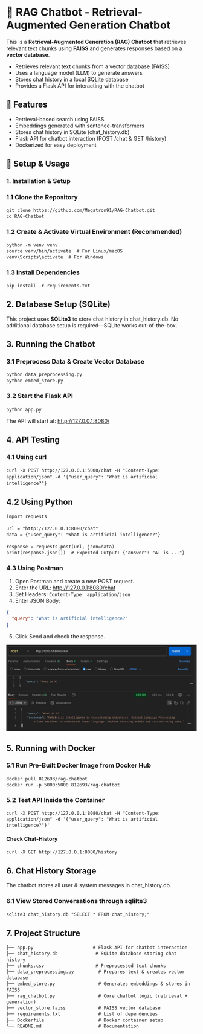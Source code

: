 # 🧠 RAG Chatbot - Retrieval-Augmented Generation Chatbot

This is a **Retrieval-Augmented Generation (RAG) Chatbot** that retrieves relevant text chunks using **FAISS** and generates responses based on a **vector database**.


- Retrieves relevant text chunks from a vector database (FAISS)
- Uses a language model (LLM) to generate answers
- Stores chat history in a local SQLite database
- Provides a Flask API for interacting with the chatbot

## 🌟 Features
- Retrieval-based search using FAISS
- Embeddings generated with sentence-transformers
- Stores chat history in SQLite (chat_history.db)
- Flask API for chatbot interaction (POST /chat & GET /history)
- Dockerized for easy deployment


## 🚀 Setup & Usage
### 1. Installation & Setup

### 1.1 Clone the Repository
```
git clone https://github.com/Megatron91/RAG-Chatbot.git
cd RAG-Chatbot
```
### 1.2 Create & Activate Virtual Environment (Recommended)
```
python -m venv venv
source venv/bin/activate  # For Linux/macOS
venv\Scripts\activate  # For Windows
```

### 1.3 Install Dependencies
` pip install -r requirements.txt `

## 2. Database Setup (SQLite)

This project uses **SQLite3** to store chat history in chat_history.db.
No additional database setup is required—SQLite works out-of-the-box.

## 3. Running the Chatbot

### 3.1 Preprocess Data & Create Vector Database
```
python data_preprocessing.py
python embed_store.py
```
### 3.2 Start the Flask API

`python app.py`

 The API will start at: http://127.0.0.1:8080/

 ## 4. API Testing

 ### 4.1 Using curl

 `curl -X POST http://127.0.0.1:5000/chat -H "Content-Type: application/json" -d '{"user_query": "What is artificial intelligence?"} `

 ## 4.2 Using Python

```
import requests

url = "http://127.0.0.1:8080/chat"
data = {"user_query": "What is artificial intelligence?"}

response = requests.post(url, json=data)
print(response.json())  # Expected Output: {"answer": "AI is ..."}

```

### 4.3 Using Postman
1.	Open Postman and create a new POST request.
2.	Enter the URL: http://127.0.0.1:8080/chat
3.	Set Headers: `Content-Type: application/json`
4.	Enter JSON Body:
```json
{
  "query": "What is artificial intelligence?"
} 
```
5.	Click Send and check the response.

![Postman API Test](images/postman1.jpeg)

## 5. Running with Docker

### 5.1 Run Pre-Built Docker Image from Docker Hub
```
docker pull 812693/rag-chatbot
docker run -p 5000:5000 812693/rag-chatbot
```

### 5.2 Test API Inside the Container
 ```
 curl -X POST http://127.0.0.1:8080/chat -H "Content-Type: application/json" -d '{"user_query": "What is artificial intelligence?"}'
 ```

#### Check Chat-History
```
curl -X GET http://127.0.0.1:8080/history
```

## 6. Chat History Storage
The chatbot stores all user & system messages in chat_history.db.

### 6.1 View Stored Conversations through sqlilte3
` sqlite3 chat_history.db "SELECT * FROM chat_history;" `

## 7. Project Structure

```
├── app.py                      # Flask API for chatbot interaction
├── chat_history.db              # SQLite database storing chat history
├── chunks.csv                   # Preprocessed text chunks
├── data_preprocessing.py         # Prepares text & creates vector database
├── embed_store.py                # Generates embeddings & stores in FAISS
├── rag_chatbot.py                # Core chatbot logic (retrieval + generation)
├── vector_store.faiss            # FAISS vector database
├── requirements.txt              # List of dependencies
├── Dockerfile                    # Docker container setup
└── README.md                     # Documentation

```

